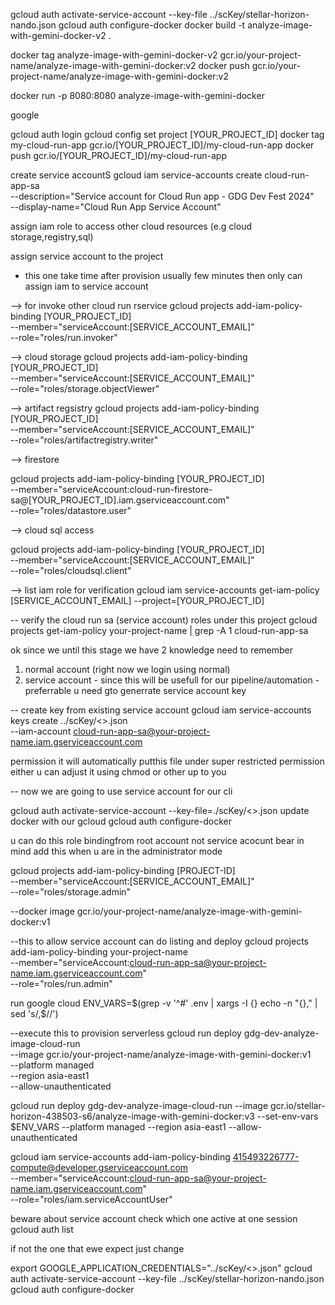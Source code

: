 gcloud auth activate-service-account --key-file ../scKey/stellar-horizon-nando.json
  gcloud auth configure-docker
docker build -t analyze-image-with-gemini-docker-v2 .

docker tag analyze-image-with-gemini-docker-v2 gcr.io/your-project-name/analyze-image-with-gemini-docker:v2
docker push  gcr.io/your-project-name/analyze-image-with-gemini-docker:v2

docker run -p 8080:8080 analyze-image-with-gemini-docker

google


gcloud auth login
gcloud config set project [YOUR_PROJECT_ID]
docker tag my-cloud-run-app gcr.io/[YOUR_PROJECT_ID]/my-cloud-run-app
docker push gcr.io/[YOUR_PROJECT_ID]/my-cloud-run-app

create service accountS
gcloud iam service-accounts create  cloud-run-app-sa \
  --description="Service account for Cloud Run app - GDG Dev Fest 2024" \
  --display-name="Cloud Run App Service Account"

  assign iam role to access other cloud resources (e.g cloud storage,registry,sql)

assign service account to the project

- this one take time after provision usually few minutes
then only can assign iam to service account

--> for invoke other cloud run rservice 
gcloud projects add-iam-policy-binding [YOUR_PROJECT_ID] \
  --member="serviceAccount:[SERVICE_ACCOUNT_EMAIL]" \
  --role="roles/run.invoker"

--> cloud storage
gcloud projects add-iam-policy-binding [YOUR_PROJECT_ID] \
  --member="serviceAccount:[SERVICE_ACCOUNT_EMAIL]" \
  --role="roles/storage.objectViewer" 

--> artifact regsistry
gcloud projects add-iam-policy-binding [YOUR_PROJECT_ID] \
  --member="serviceAccount:[SERVICE_ACCOUNT_EMAIL]" \
  --role="roles/artifactregistry.writer" 

  --> firestore

  gcloud projects add-iam-policy-binding [YOUR_PROJECT_ID] \
  --member="serviceAccount:cloud-run-firestore-sa@[YOUR_PROJECT_ID].iam.gserviceaccount.com" \
  --role="roles/datastore.user"

  --> cloud sql access

  gcloud projects add-iam-policy-binding [YOUR_PROJECT_ID] \
  --member="serviceAccount:[SERVICE_ACCOUNT_EMAIL]" \
  --role="roles/cloudsql.client"


--> list iam role for verification
gcloud iam service-accounts get-iam-policy [SERVICE_ACCOUNT_EMAIL] --project=[YOUR_PROJECT_ID]


-- verify the cloud run sa (service account) roles under this project 
gcloud projects get-iam-policy your-project-name | grep -A 1 cloud-run-app-sa


ok since we until this stage
we have 2 knowledge need to remember
1. normal account (right now we login using normal)
2. service account - since this will be usefull for our pipeline/automation - preferrable
u need gto generrate service account key 


-- create key from existing service account
gcloud iam service-accounts keys create ../scKey/<<your-service-acc-key>>.json \
    --iam-account cloud-run-app-sa@your-project-name.iam.gserviceaccount.com

permission it will automatically putthis file under super restricted permission 
either u can adjust it using chmod or other up to you


-- now we are going to use service account for our cli

gcloud auth activate-service-account --key-file=./scKey/<<your-service-acc-key>>.json 
update docker with our gcloud
gcloud auth configure-docker



u can do this  role bindingfrom root account not service acocunt bear in mind add this when u are in the administrator mode

gcloud projects add-iam-policy-binding [PROJECT-ID] \
    --member="serviceAccount:[SERVICE_ACCOUNT_EMAIL]" \
    --role="roles/storage.admin"

--docker image
gcr.io/your-project-name/analyze-image-with-gemini-docker:v1

--this to allow service account can do listing and deploy
gcloud projects add-iam-policy-binding your-project-name \
  --member="serviceAccount:cloud-run-app-sa@your-project-name.iam.gserviceaccount.com" \
  --role="roles/run.admin"


run google cloud
ENV_VARS=$(grep -v '^#' .env | xargs -I {} echo -n "{}," | sed 's/,$//')

--execute this to provision serverless
gcloud run deploy gdg-dev-analyze-image-cloud-run \
  --image gcr.io/your-project-name/analyze-image-with-gemini-docker:v1 \
  --platform managed \
  --region asia-east1 \
  --allow-unauthenticated

  gcloud run deploy gdg-dev-analyze-image-cloud-run   --image gcr.io/stellar-horizon-438503-s6/analyze-image-with-gemini-docker:v3  --set-env-vars $ENV_VARS   --platform managed   --region asia-east1   --allow-unauthenticated

  gcloud iam service-accounts add-iam-policy-binding 415493226777-compute@developer.gserviceaccount.com \
  --member="serviceAccount:cloud-run-app-sa@your-project-name.iam.gserviceaccount.com" \
  --role="roles/iam.serviceAccountUser"

  beware about service account check which one active at one session 
  gcloud auth list

  if not the one that ewe expect just change


  export GOOGLE_APPLICATION_CREDENTIALS="../scKey/<<your-service-acc-key>>.json"
  gcloud auth activate-service-account --key-file ../scKey/stellar-horizon-nando.json
  gcloud auth configure-docker


  









